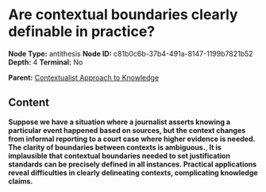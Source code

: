 # Are contextual boundaries clearly definable in practice?

**Node Type:** antithesis
**Node ID:** c81b0c6b-37b4-491a-8147-1199b7821b52
**Depth:** 4
**Terminal:** No

**Parent:** [Contextualist Approach to Knowledge](contextualist-approach-to-knowledge-synthesis-2e0c1d55-19f7-4e12-a786-a9e840e9798b.md)

## Content

**Suppose we have a situation where a journalist asserts knowing a particular event happened based on sources, but the context changes from informal reporting to a court case where higher evidence is needed. The clarity of boundaries between contexts is ambiguous.**, **It is implausible that contextual boundaries needed to set justification standards can be precisely defined in all instances. Practical applications reveal difficulties in clearly delineating contexts, complicating knowledge claims.**
